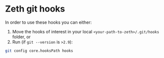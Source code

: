 # Zeth git hooks

In order to use these hooks you can either:
1. Move the hooks of interest in your local `<your-path-to-zeth>/.git/hooks` folder, or
2. Run (if `git --version` is `>2.9`):
```bash
git config core.hooksPath hooks
```
